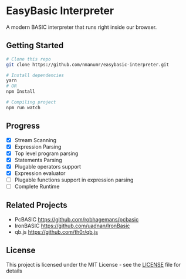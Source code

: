 # EasyBasic Interpreter

A modern BASIC interpreter that runs right inside our browser.

## Getting Started

```bash
# Clone this repo
git clone https://github.com/nmanumr/easybasic-interpreter.git

# Install dependencies
yarn
# OR
npm Install

# Compiling project
npm run watch
```

## Progress

* [x] Stream Scanning
* [x] Expression Parsing
* [x] Top level program parsing
* [x] Statements Parsing
* [x] Plugable operators support
* [x] Expression evaluator
* [ ] Plugable functions support in expression parsing
* [ ] Complete Runtime

## Related Projects

* PcBASIC https://github.com/robhagemans/pcbasic
* IronBASIC https://github.com/uadnan/IronBasic
* qb.js https://github.com/th0r/qb.js


## License

This project is licensed under the MIT License - see the [LICENSE](https://github.com/nmanumr/easybasic-interpreter/blob/master/LICENSE) file for details
